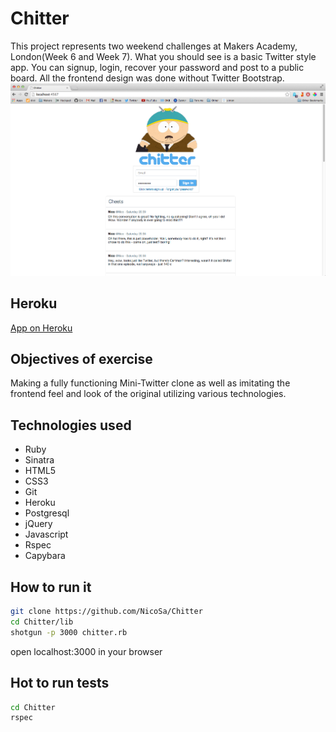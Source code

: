 Chitter
===
This project represents two weekend challenges at Makers Academy, London(Week 6 and Week 7). What you should see is a basic Twitter style app. You can signup, login, recover your password and post to a public board. All the frontend design was done without Twitter Bootstrap.
![](lib/public/chitter.png)

Heroku
----
[App on Heroku]

Objectives of exercise
----
Making a fully functioning Mini-Twitter clone as well as imitating the frontend feel and look of the original utilizing various technologies.

Technologies used
----
- Ruby
- Sinatra
- HTML5
- CSS3
- Git
- Heroku
- Postgresql
- jQuery
- Javascript
- Rspec
- Capybara

How to run it
----
```sh
git clone https://github.com/NicoSa/Chitter
cd Chitter/lib
shotgun -p 3000 chitter.rb
```
open localhost:3000 in your browser

Hot to run tests
----
```sh
cd Chitter
rspec
```
[App on Heroku]:http://chitter3000.herokuapp.com

